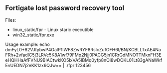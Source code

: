 ## Fortigate lost password recovery tool 

Files: 
- linux_static/fpr - Linux staric executible
- win32_static/fpr.exe 

Usage example:
echo dmFyL0+82VJfybwP4OalP1IWF8ZwRYF8RsIcZufOFH6I/BN/KCBLLTxAE4NaFRh+2vfadIC5j3LRVc5K8A1wf79FMp2Njj0PACG5jn1CRrGdMNOTTMknFH3EeHQHHaAfFVNU9BIACtwkKO5IxVA5IBMq0yfp8nOi8wDOKL01Lt83gANaWkfEvUEDN7j2eKK1zx6QJw== | ./fpr
123456
